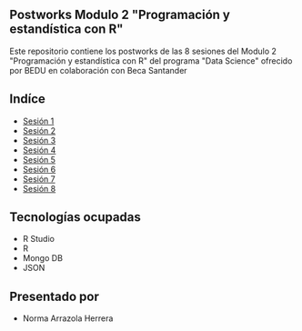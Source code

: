 ## Postworks Modulo 2 "Programación y estandística con R" 
Este repositorio contiene los postworks de las 8 sesiones del Modulo 2 "Programación y estandística con R" del programa "Data Science" ofrecido por BEDU en colaboración con Beca Santander

## Indíce

- [Sesión 1](src/Sesion-01)
- [Sesión 2](src/Sesion-02)
- [Sesión 3](src/Sesion-03)
- [Sesión 4](src/Sesion-04)
- [Sesión 5](src/Sesion-05)
- [Sesión 6](src/Sesion-06)
- [Sesión 7](src/Sesion-07)
- [Sesión 8](src/Sesion-08)

## Tecnologías ocupadas
* R Studio 
* R
* Mongo DB
* JSON 

## Presentado por
- Norma Arrazola Herrera

